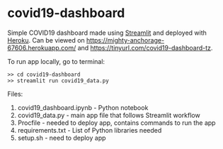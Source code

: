 # covid19-dashboard
Simple COVID19 dashboard made using [Streamlit](https://docs.streamlit.io/en/stable/getting_started.html) and deployed with [Heroku](https://www.heroku.com/python). Can be viewed on https://mighty-anchorage-67606.herokuapp.com/ and https://tinyurl.com/covid19-dashboard-tz.

To run app locally, go to terminal:
```
>> cd covid19-dashboard
>> streamlit run covid19_data.py
```

Files:
1. covid19_dashboard.ipynb - Python notebook 
2. covid19_data.py - main app file that follows Streamlit workflow
3. Procfile - needed to deploy app, contains commands to run the app
4. requirements.txt - List of Python libraries needed
5. setup.sh - need to deploy app
